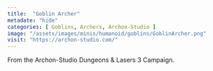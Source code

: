 ```yaml
---
title:  "Goblin Archer"
metadate: "hide"
categories: [ Goblins, Archers, Archon-Studio ]
image: "/assets/images/minis/humanoid/goblins/GoblinArcher.png"
visit: "https://archon-studio.com/"
---
```

From the Archon-Studio Dungeons & Lasers 3 Campaign.